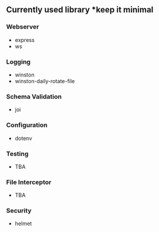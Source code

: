 ## Currently used library *keep it minimal

### Webserver
- express
- ws

### Logging
- winston
- winston-daily-rotate-file

### Schema Validation
- joi

### Configuration
- dotenv

### Testing
- TBA

### File Interceptor
- TBA

### Security
- helmet